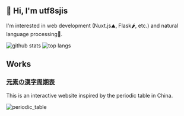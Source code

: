 ## 👋 Hi, I'm utf8sjis
I'm interested in web development (Nuxt.js⛰️, Flask🌶️, etc.) and natural language processing🤗.

![github stats](https://github-readme-stats.vercel.app/api?username=utf8sjis&hide=issues,contribs&show_icons=true&line_height=30)
![top langs](https://github-readme-stats.vercel.app/api/top-langs/?username=utf8sjis&layout=compact)

## Works

### [元素の漢字周期表](https://gensokanji.pages.dev/periodic-table)

This is an interactive website inspired by the periodic table in China.

![periodic_table](https://github.com/utf8sjis/gensokanji/blob/main/static/img/periodic_table.png)
